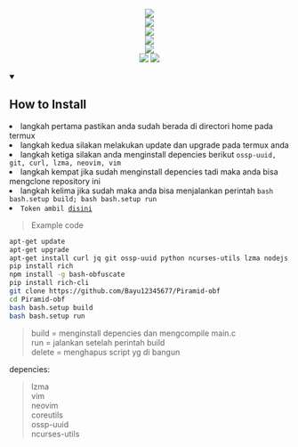 <p align="center">
  <img src="https://i.ibb.co/LrsPLfF/20230913-213915-0000.png"><br>
  <img src="https://img.shields.io/badge/build-NREZ-green?style=for-the-badge&logo=dependabot&logoColor=white&label=No%20Root%20Enchancer%20ZmodX%20&labelColor=grey"><br>
  <img src="https://img.shields.io/static/v1?label=Author&color=green&message=BAKOL KOPI &logo=Acclaim&logoColor=white&style=for-the-badge"><br>
  <img src="https://img.shields.io/static/v1?label=Version&color=green&message=9.0 Stable&logo=Clockify&logoColor=white&style=for-the-badge"><br>
  <img
src="https://img.shields.io/badge/build-%40ZmodX-green?style=for-the-badge&logo=telegram&logoColor=white&label=Telegram&labelColor=grey"><br>
  <img src="https://img.shields.io/static/v1?label=Termux&color=green&message=+&logo=Iterm2&logoColor=white&style=flat">
  <img src="https://img.shields.io/github/forks/Bayu12345677/Piramid-obf?logo=github&style=flat">
</p>



<details open>
  <summary><strong><h2>How to Install</h2></strong></summary>
  
  <li>langkah pertama pastikan anda sudah berada di directori home pada termux</li>
  <li>langkah kedua silakan melakukan update dan upgrade pada termux anda</li>
  <li>langkah ketiga silakan anda menginstall depencies berikut <code>ossp-uuid, git, curl, lzma, neovim, vim</code></li>
  <li>langkah kempat jika sudah menginstall depencies tadi maka anda bisa mengclone repository ini</li>
  <li>langkah kelima jika sudah maka anda bisa menjalankan perintah <code>bash bash.setup build; bash bash.setup run</code></li>
  <li><code>Token ambil <a href="https://karyawan.co.id/cOQLWSFrV9x">disini</a></code></li>
  
> Example code
  
```bash
apt-get update
apt-get upgrade
apt-get install curl jq git ossp-uuid python ncurses-utils lzma nodejs
pip install rich
npm install -g bash-obfuscate
pip install rich-cli
git clone https://github.com/Bayu12345677/Piramid-obf
cd Piramid-obf
bash bash.setup build
bash bash.setup run
```
> build = menginstall depencies dan mengcompile main.c<br>
> run = jalankan setelah perintah build<br>
> delete = menghapus script yg di bangun<br>
  

</details>

depencies:<br>
> lzma<br>
> vim<br>
> neovim<br>
> coreutils<br>
> ossp-uuid<br>
> ncurses-utils
